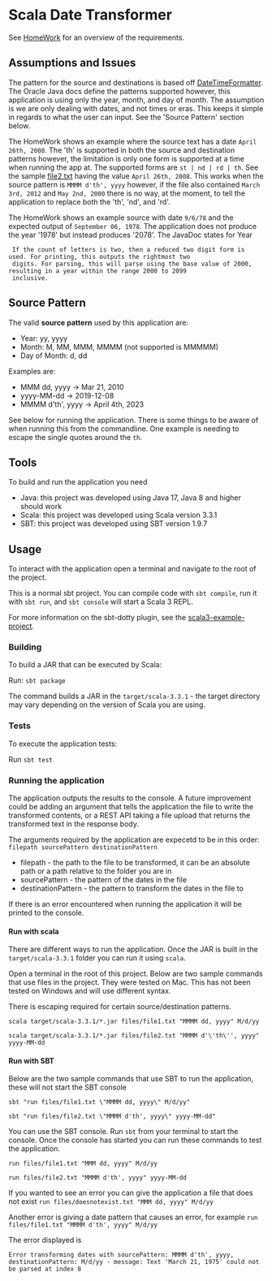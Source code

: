 # Scala Date Transformer

See [HomeWork](HomeWork.md) for an overview of the requirements.

## Assumptions and Issues

The pattern for the source and destinations is based off [DateTimeFormatter](https://docs.oracle.com/en/java/javase/17/docs/api/java.base/java/time/format/DateTimeFormatter.html).
The Oracle Java docs define the patterns supported however, this application is using only the year, month, and 
day of month. The assumption is we are only dealing with dates, and not times or eras.  This keeps it simple in regards
to what the user can input.  See the 'Source Pattern' section below.

The HomeWork shows an example where the source text has a date `April 26th, 2008`.  The 'th' is supported in both
the source and destination patterns however, the limitation is only one form is supported at a time when running the 
app at.  The supported forms are `st | nd | rd | th`.  See the sample [file2.txt](files/file2.txt) having the 
value `April 26th, 2008`.  This works when the source pattern is `MMMM d'th', yyyy` however, if 
the file also contained `March 3rd, 2012` and `May 2nd, 2000` there is no way, at the moment, to tell the application 
to replace both the 'th', 'nd', and 'rd'.

The HomeWork shows an example source with date `9/6/78` and the expected output of `September 06, 1978`.  The 
application does not produce the year '1978' but instead produces '2078'.  The JavaDoc states for Year
```text
 If the count of letters is two, then a reduced two digit form is used. For printing, this outputs the rightmost two 
 digits. For parsing, this will parse using the base value of 2000, resulting in a year within the range 2000 to 2099 
 inclusive.
```


## Source Pattern

The valid **source pattern** used by this application are: 
* Year: yy, yyyy
* Month: M, MM, MMM, MMMM (not supported is MMMMM) 
* Day of Month: d, dd

Examples are:
* MMM dd, yyyy -> Mar 21, 2010
* yyyy-MM-dd -> 2019-12-08
* MMMM d'th', yyyy -> April 4th, 2023 

See below for running the application.  There is some things to be aware of when running this from the commandline.  One
example is needing to escape the single quotes around the `th`. 

## Tools

To build and run the application you need

* Java: this project was developed using Java 17, Java 8 and higher should work
* Scala: this project was developed using Scala version 3.3.1
* SBT: this project was developed using SBT version 1.9.7


## Usage

To interact with the application open a terminal and navigate to the root of the project.

This is a normal sbt project. You can compile code with `sbt compile`, run it with `sbt run`, and `sbt console`
will start a Scala 3 REPL.

For more information on the sbt-dotty plugin, see the
[scala3-example-project](https://github.com/scala/scala3-example-project/blob/main/README.md).

### Building

To build a JAR that can be executed by Scala:

Run: `sbt package`

The command builds a JAR in the `target/scala-3.3.1` - the target directory may vary depending on the version of Scala you are using.

### Tests

To execute the application tests:

Run `sbt test`

### Running the application

The application outputs the results to the console.  A future improvement could be adding an argument that tells the 
application the file to write the transformed contents, or a REST API taking a file upload that returns the
transformed text in the response body.

The arguments required by the application are expecetd to be in this order: `filepath sourcePattern destinationPattern`

* filepath - the path to the file to be transformed, it can be an absolute path or a path relative to the folder you are in
* sourcePattern - the pattern of the dates in the file
* destinationPattern - the pattern to transform the dates in the file to

If there is an error encountered when running the application it will be printed to the console.

#### Run with scala

There are different ways to run the application.  Once the JAR is built in the `target/scala-3.3.1` folder you 
can run it using `scala`.  

Open a terminal in the root of this project.  Below are two sample commands that use files in the project.  They were 
tested on Mac.  This has not been tested on Windows and will use different syntax.  

There is escaping required for certain source/destination patterns.

`scala target/scala-3.3.1/*.jar files/file1.txt "MMMM dd, yyyy" M/d/yy`

`scala target/scala-3.3.1/*.jar files/file2.txt "MMMM d'\'th\'', yyyy" yyyy-MM-dd`

#### Run with SBT

Below are the two sample commands that use SBT to run the application, these will not start the SBT console

`sbt "run files/file1.txt \"MMMM dd, yyyy\" M/d/yy"`

`sbt "run files/file2.txt \"MMMM d'th', yyyy\" yyyy-MM-dd"`

You can use the SBT console.  Run `sbt` from your terminal to start the console.  Once the console has started you
can run these commands to test the application.

`run files/file1.txt "MMM dd, yyyy" M/d/yy`

`run files/file2.txt "MMMM d'th', yyyy" yyyy-MM-dd`

If you wanted to see an error you can give the application a file that does not exist
`run files/doesnotexist.txt "MMM dd, yyyy" M/d/yy`

Another error is giving a date pattern that causes an error, for example
`run files/file1.txt "MMMM d'th', yyyy" M/d/yy`

The error displayed is 
```text
Error transforming dates with sourcePattern: MMMM d'th', yyyy, destinationPattern: M/d/yy - message: Text 'March 21, 1975' could not be parsed at index 8
```


